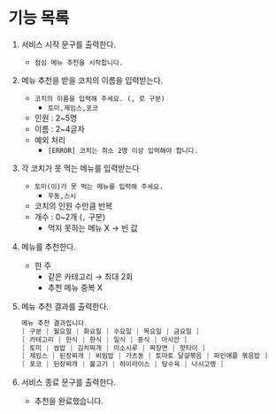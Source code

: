 # 기능 목록

1. 서비스 시작 문구를 출력한다.
    - `점심 메뉴 추천을 시작합니다.`
2. 메뉴 추천을 받을 코치의 이름을 입력받는다.
    - `코치의 이름을 입력해 주세요. (, 로 구분)`
        - `토미,제임스,포코`
    - 인원 : 2~5명
    - 이름 : 2~4글자
    - 예외 처리
        - `[ERROR] 코치는 최소 2명 이상 입력해야 합니다.`
3. 각 코치가 못 먹는 메뉴를 입력받는다
    - `토미(이)가 못 먹는 메뉴를 입력해 주세요.`
        - `우동,스시`
    - 코치의 인원 수만큼 반복
    - 개수 : 0~2개 (`,` 구분)
        - 먹지 못하는 메뉴 X → 빈 값
4. 메뉴를 추천한다.
    - 한 주
        - 같은 카테고리 → 최대 2회
        - 추천 메뉴 중복 X
5. 메뉴 추천 결과를 출력한다.

    ```java
    메뉴 추천 결과입니다.
    [ 구분 | 월요일 | 화요일 | 수요일 | 목요일 | 금요일 ]
    [ 카테고리 | 한식 | 한식 | 일식 | 중식 | 아시안 ]
    [ 토미 | 쌈밥 | 김치찌개 | 미소시루 | 짜장면 | 팟타이 ]
    [ 제임스 | 된장찌개 | 비빔밥 | 가츠동 | 토마토 달걀볶음 | 파인애플 볶음밥 ]
    [ 포코 | 된장찌개 | 불고기 | 하이라이스 | 탕수육 | 나시고렝 ]
    ```

6. 서비스 종료 문구를 출력한다.
    - 추천을 완료했습니다.